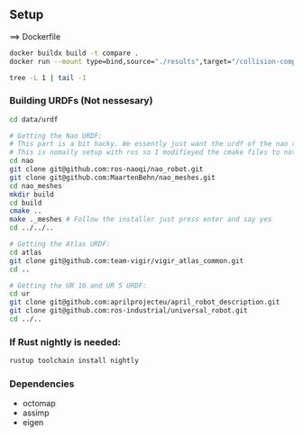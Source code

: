 
## Setup
==> Dockerfile
```bash
docker buildx build -t compare .
docker run --mount type=bind,source="./results",target="/collision-comparison/results" --rm -it --entrypoint bash compare

tree -L 1 | tail -1
```

### Building URDFs (Not nessesary)
```bash
cd data/urdf

# Getting the Nao URDF:
# This part is a bit hacky. We essently just want the urdf of the nao robot and its mesh files. 
# This is nomally setup with ros so I modifieyed the cmake files to not have it crash.
cd nao
git clone git@github.com:ros-naoqi/nao_robot.git
git clone git@github.com:MaartenBehn/nao_meshes.git
cd nao_meshes
mkdir build
cd build
cmake ..
make ._meshes # Follow the installer just press enter and say yes
cd ../../..

# Getting the Atlas URDF:
cd atlas
git clone git@github.com:team-vigir/vigir_atlas_common.git
cd ..

# Getting the UR 10 and UR 5 URDF:
cd ur
git clone git@github.com:aprilprojecteu/april_robot_description.git
git clone git@github.com:ros-industrial/universal_robot.git
cd ../..
```

### If Rust nightly is needed: 
```bash
rustup toolchain install nightly
```

### Dependencies
- octomap
- assimp
- eigen
